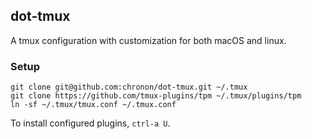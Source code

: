 ## dot-tmux

A tmux configuration with customization for both macOS and linux.

### Setup

```
git clone git@github.com:chronon/dot-tmux.git ~/.tmux
git clone https://github.com/tmux-plugins/tpm ~/.tmux/plugins/tpm
ln -sf ~/.tmux/tmux.conf ~/.tmux.conf
```

To install configured plugins, `ctrl-a U`.

